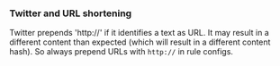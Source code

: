 
### Twitter and URL shortening
Twitter prepends 'http://' if it identifies a text as URL. It may result in a different content than expected (which will result in a different content hash). So always prepend URLs with `http://` in rule configs.
